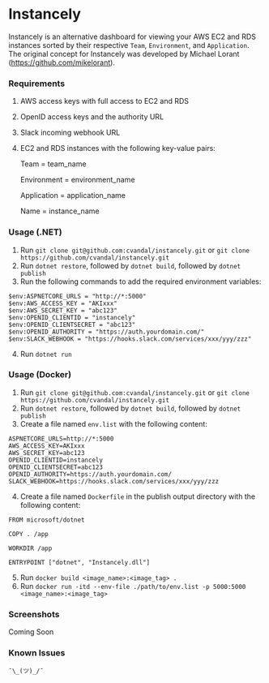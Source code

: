 # Instancely

Instancely is an alternative dashboard for viewing your AWS EC2 and RDS instances sorted by their respective `Team`, `Environment`, and `Application`. The original concept for Instancely was developed by Michael Lorant (https://github.com/mikelorant).

### Requirements
1. AWS access keys with full access to EC2 and RDS
2. OpenID access keys and the authority URL
3. Slack incoming webhook URL
2. EC2 and RDS instances with the following key-value pairs:

   Team = team_name

   Environment = environment_name

   Application = application_name
   
   Name = instance_name

### Usage (.NET)
1. Run `git clone git@github.com:cvandal/instancely.git` or `git clone https://github.com/cvandal/instancely.git`
2. Run `dotnet restore`, followed by `dotnet build`, followed by `dotnet publish`
3. Run the following commands to add the required environment variables:
```
$env:ASPNETCORE_URLS = "http://*:5000"
$env:AWS_ACCESS_KEY = "AKIxxx"
$env:AWS_SECRET_KEY = "abc123"
$env:OPENID_CLIENTID = "instancely"
$env:OPENID_CLIENTSECRET = "abc123"
$env:OPENID_AUTHORITY = "https://auth.yourdomain.com/"
$env:SLACK_WEBHOOK = "https://hooks.slack.com/services/xxx/yyy/zzz"
```
4. Run `dotnet run`

### Usage (Docker)
1. Run `git clone git@github.com:cvandal/instancely.git` or `git clone https://github.com/cvandal/instancely.git`
2. Run `dotnet restore`, followed by `dotnet build`, followed by `dotnet publish`
3. Create a file named `env.list` with the following content:
```
ASPNETCORE_URLS=http://*:5000
AWS_ACCESS_KEY=AKIxxx
AWS_SECRET_KEY=abc123
OPENID_CLIENTID=instancely
OPENID_CLIENTSECRET=abc123
OPENID_AUTHORITY=https://auth.yourdomain.com/
SLACK_WEBHOOK=https://hooks.slack.com/services/xxx/yyy/zzz
```
4. Create a file named `Dockerfile` in the publish output directory with the following content:
```
FROM microsoft/dotnet

COPY . /app

WORKDIR /app

ENTRYPOINT ["dotnet", "Instancely.dll"]
```
5. Run `docker build <image_name>:<image_tag> .`
6. Run `docker run -itd --env-file ./path/to/env.list -p 5000:5000 <image_name>:<image_tag>`

### Screenshots
Coming Soon

### Known Issues
`¯\_(ツ)_/¯`
